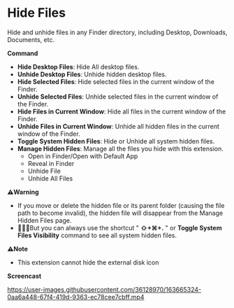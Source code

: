 # Hide Files

Hide and unhide files in any Finder directory, including Desktop, Downloads, Documents, etc.

**Command**

- **Hide Desktop Files**: Hide All desktop files.
- **Unhide Desktop Files**: Unhide hidden desktop files.
- **Hide Selected Files**: Hide selected files in the current window of the Finder.
- **Unhide Selected Files**: Unhide selected files in the current window of the Finder.
- **Hide Files in Current Window**: Hide all files in the current window of the Finder.
- **Unhide Files in Current Window**: Unhide all hidden files in the current window of the Finder.
- **Toggle System Hidden Files**: Hide or Unhide all system hidden files.
- **Manage Hidden Files**: Manage all the files you hide with this extension.
  - Open in Finder/Open with Default App
  - Reveal in Finder
  - Unhide File
  - Unhide All Files

**⚠️️️Warning**

- If you move or delete the hidden file or its parent folder (causing the file path to become invalid), the hidden file will disappear from the Manage Hidden Files page.
- 🌟🌟🌟But you can always use the shortcut " **⇧+⌘+.** " or **Toggle System Files Visibility** command to see all system hidden files.

**⚠️️Note**

- This extension cannot hide the external disk icon

**Screencast**

https://user-images.githubusercontent.com/36128970/163665324-0aa6a448-67f4-419d-9363-ec78cee7cbff.mp4
